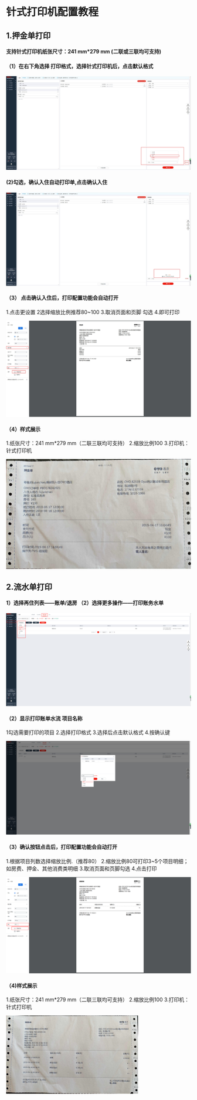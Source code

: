 # 针式打印机配置教程

## 1.押金单打印

#### 支持针式打印机纸张尺寸：241 mm\*279 mm \(二联或三联均可支持\)

#### （1）在右下角选择 打印格式，选择针式打印机后，点击默认格式

![](../../.gitbook/assets/1.jpg)

#### \(2\)勾选，确认入住自动打印单,点击确认入住

![](../../.gitbook/assets/13.jpg)

#### （3） 点击确认入住后，打印配置功能会自动打开

1.点击更设置                                                                                                                           2选择缩放比例推荐80~100                                                                                                  3.取消页面和页脚 勾选                                                                                                       4.即可打印

![](../../.gitbook/assets/14.jpg)

#### （4）样式展示  

1.纸张尺寸：241 mm\*279 mm（二联三联均可支持）                                                                                                                           2.缩放比例100                                                                                                                                                                                                       3.打印机：针式打印机  

![](../../.gitbook/assets/image%20%28819%29.png)

## 

## 2.流水单打印

#### 1）选择再住列表——账单/退房                                                                                          （2）选择更多操作——打印账务水单 

![](../../.gitbook/assets/image%20%28354%29.png)

#### （2）显示打印账单水流 项目名称 

1勾选需要打印的项目                                                                                                          2.选择打印格式                                                                                                                      3.选择后点击默认格式                                                                                                         4.按确认键

![](../../.gitbook/assets/image%20%28557%29.png)

#### （3）确认按钮点击后，打印配置功能会自动打开                                                                  

1.根据项目列数选择缩放比例.（推荐80）                                                                        2.缩放比例80可打印3~5个项目明细；如房费、押金、其他消费类明细                      3.取消页面和页脚勾选                                                                                                          4.点击打印

![](../../.gitbook/assets/image%20%28164%29.png)

#### （4\)样式展示

1.纸张尺寸：241 mm\*279 mm（二联三联均可支持）                                                                                                                           2.缩放比例100                                                                                                                                                                                                       3.打印机：针式打印机

![](../../.gitbook/assets/image%20%28546%29.png)



